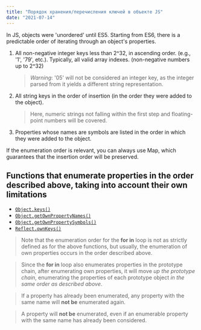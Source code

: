 ```yaml
---
title: "Порядок хранения/перечисления ключей в объекте JS"
date: "2021-07-14"
---
```


In JS, objects were 'unordered' until ES5. Starting from ES6, there is a predictable order of iterating through an object's properties.

1. All non-negative integer keys less than 2^32, in ascending order. (e.g., '1', '79', etc.). Typically, all valid array indexes. (non-negative numbers up to 2^32)

   > _Warning_: '05' will not be considered an integer key, as the integer parsed from it yields a different string representation.

2. All string keys in the order of insertion (in the order they were added to the object).

   > Here, numeric strings not falling within the first step and floating-point numbers will be covered.

3. Properties whose names are symbols are listed in the order in which they were added to the object.

If the enumeration order is relevant, you can always use Map, which guarantees that the insertion order will be preserved.

## Functions that enumerate properties in the order described above, taking into account their own limitations

- [`Object.keys()`](https://developer.mozilla.org/en-US/docs/Web/JavaScript/Reference/Global_Objects/Object/keys)
- [`Object.getOwnPropertyNames()`](https://developer.mozilla.org/en-US/docs/Web/JavaScript/Reference/Global_Objects/Object/getOwnPropertyNames)
- [`Object.getOwnPropertySymbols()`](https://developer.mozilla.org/en-US/docs/Web/JavaScript/Reference/Global_Objects/Object/getOwnPropertySymbols)
- [`Reflect.ownKeys()`](https://developer.mozilla.org/en-US/docs/Web/JavaScript/Reference/Global_Objects/Reflect/ownKeys)

> Note that the enumeration order for the **for in** loop is not as strictly defined as for the above functions, but usually, the enumeration of own properties occurs in the order described above.

> Since the **for in** loop also enumerates properties in the prototype chain, after enumerating own properties, it will move _up the prototype chain_, enumerating the properties of each prototype object _in the same order as described above_.

> If a property has already been enumerated, any property with the same name will **not be** enumerated again.

> A property will **not be** enumerated, even if an enumerable property with the same name has already been considered. 
